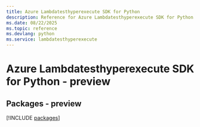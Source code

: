 ```yaml
---
title: Azure Lambdatesthyperexecute SDK for Python
description: Reference for Azure Lambdatesthyperexecute SDK for Python
ms.date: 08/22/2025
ms.topic: reference
ms.devlang: python
ms.service: lambdatesthyperexecute
---
```

# Azure Lambdatesthyperexecute SDK for Python - preview
## Packages - preview
[!INCLUDE [packages](lambdatesthyperexecute-index.md)]